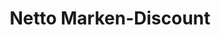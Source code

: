 ---
title: "Netto Marken-Discount"
url: /neunkirchen-a-brand/netto-marken-discount/
shop: Supermarkt
---